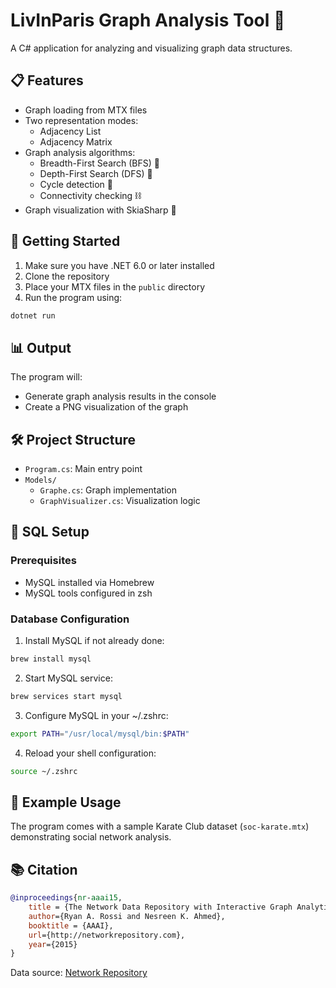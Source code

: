 # LivInParis Graph Analysis Tool 🎯

A C# application for analyzing and visualizing graph data structures.

## 📋 Features

-   Graph loading from MTX files
-   Two representation modes:
    -   Adjacency List
    -   Adjacency Matrix
-   Graph analysis algorithms:
    -   Breadth-First Search (BFS) 🌳
    -   Depth-First Search (DFS) 🌲
    -   Cycle detection 🔄
    -   Connectivity checking ⛓️
-   Graph visualization with SkiaSharp 🎨

## 🚀 Getting Started

1. Make sure you have .NET 6.0 or later installed
2. Clone the repository
3. Place your MTX files in the `public` directory
4. Run the program using:

```bash
dotnet run
```

## 📊 Output

The program will:

-   Generate graph analysis results in the console
-   Create a PNG visualization of the graph

## 🛠️ Project Structure

-   `Program.cs`: Main entry point
-   `Models/`
    -   `Graphe.cs`: Graph implementation
    -   `GraphVisualizer.cs`: Visualization logic

## 💾 SQL Setup

### Prerequisites

-   MySQL installed via Homebrew
-   MySQL tools configured in zsh

### Database Configuration

1. Install MySQL if not already done:

```bash
brew install mysql
```

2. Start MySQL service:

```bash
brew services start mysql
```

3. Configure MySQL in your ~/.zshrc:

```bash
export PATH="/usr/local/mysql/bin:$PATH"
```

4. Reload your shell configuration:

```bash
source ~/.zshrc
```

## 📝 Example Usage

The program comes with a sample Karate Club dataset (`soc-karate.mtx`) demonstrating social network analysis.

## 📚 Citation

```bibtex
@inproceedings{nr-aaai15,
    title = {The Network Data Repository with Interactive Graph Analytics and Visualization},
    author={Ryan A. Rossi and Nesreen K. Ahmed},
    booktitle = {AAAI},
    url={http://networkrepository.com},
    year={2015}
}
```

Data source: [Network Repository](http://networkrepository.com)
